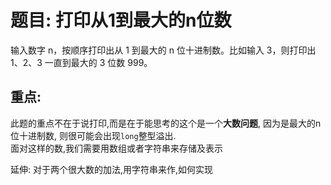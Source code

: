 # 题目: 打印从1到最大的n位数

输入数字 n，按顺序打印出从 1 到最大的 n 位十进制数。比如输入 3，则打印出 1、2、3 一直到最大的 3 位数 999。

## 重点:
此题的重点不在于说打印,而是在于能思考的这个是一个**大数问题**, 因为是最大的n位十进制数, 则很可能会出现`long`整型溢出.  
面对这样的数,我们需要用数组或者字符串来存储及表示

延伸:
对于两个很大数的加法,用字符串来作,如何实现
